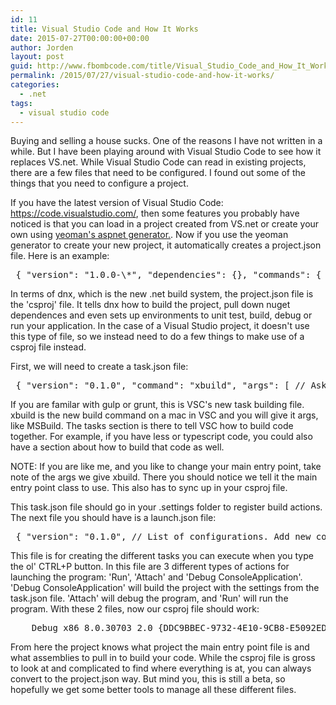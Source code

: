 ```yaml
---
id: 11
title: Visual Studio Code and How It Works
date: 2015-07-27T00:00:00+00:00
author: Jorden
layout: post
guid: http://www.fbombcode.com/title/Visual_Studio_Code_and_How_It_Works
permalink: /2015/07/27/visual-studio-code-and-how-it-works/
categories:
  - .net
tags:
  - visual studio code
---
```

 <p> Buying and selling a house sucks. One of the reasons I have not written in a while. But I have been playing around with Visual Studio Code to see how it replaces VS.net. While Visual Studio Code can read in existing projects, there are a few files that need to be configured. I found out some of the things that you need to configure a project. </p> <p> If you have the latest version of Visual Studio Code: <a href="https://code.visualstudio.com/">https://code.visualstudio.com/</a>, then some features you probably have noticed is that you can load in a project created from VS.net or create your own using <a href="https://www.npmjs.com/package/generator-aspnet">yeoman's aspnet generator.</a>. Now if you use the yeoman generator to create your new project, it automatically creates a project.json file. Here is an example: </p> <pre class="formatCode"> { "version": "1.0.0-\*", "dependencies": {}, "commands": { "run": "run" }, "frameworks": { "dnx451": { }, "dnxcore50": { "dependencies": { "System.Console": "4.0.0-beta-\*" } } } } </pre> <p> In terms of dnx, which is the new .net build system, the project.json file is the 'csproj' file. It tells dnx how to build the project, pull down nuget dependences and even sets up environments to unit test, build, debug or run your application. In the case of a Visual Studio project, it doesn't use this type of file, so we instead need to do a few things to make use of a csproj file instead. </p> <p> First, we will need to create a task.json file: </p> <pre class="formatCode"> { "version": "0.1.0", "command": "xbuild", "args": [ // Ask msbuild to generate full paths for file names. "/property:GenerateFullPaths=true;main=sortFile.ProgramTest" //"/property:GenerateFullPaths=true;" ], "taskSelector": "/t:", //"showOutput": "silent", "tasks": [ { "taskName": "build", // Show the output window only if unrecognized errors occur. "showOutput": "silent", // Use the standard MS compiler pattern to detect errors, warnings // and infos in the output. "problemMatcher": "$msCompile" } ] } </pre> <p> If you are familar with gulp or grunt, this is VSC's new task building file. xbuild is the new build command on a mac in VSC and you will give it args, like MSBuild. The tasks section is there to tell VSC how to build code together. For example, if you have less or typescript code, you could also have a section about how to build that code as well. </p> <div class="alert alert-info" role="alert"> NOTE: If you are like me, and you like to change your main entry point, take note of the args we give xbuild. There you should notice we tell it the main entry point class to use. This also has to sync up in your csproj file. </div> <p> This task.json file should go in your .settings folder to register build actions. The next file you should have is a launch.json file: </p> <pre class="formatCode"> { "version": "0.1.0", // List of configurations. Add new configurations or edit existing ones. // ONLY "node" and "mono" are supported, change "type" to switch. "configurations": [ { // Name of configuration; appears in the launch configuration drop down menu. "name": "Debug ConsoleApplication", // Type of configuration. Possible values: "node", "mono". "type": "mono", // Workspace relative or absolute path to the program. "program": "./testOutput/bin/Debug/testOutput.exe", // Automatically stop program after launch. "stopOnEntry": true, // Command line arguments passed to the program. "args": [], // Workspace relative or absolute path to the working directory of the program being debugged. Default is the current workspace. "cwd": ".", // Workspace relative or absolute path to the runtime executable to be used. Default is the runtime executable on the PATH. "runtimeExecutable": null, // Environment variables passed to the program. "env": { } }, { "name": "Attach", "type": "mono", // TCP/IP address. Default is "localhost". "address": "localhost", // Port to attach to. "port": 5858 }, { "name": "Run", "type": "mono", "program": "./testOutput/bin/Debug/testOutput.exe", "args": [], // Workspace relative or absolute path to the working directory of the program being debugged. Default is the current workspace. "cwd": ".", // Workspace relative or absolute path to the runtime executable to be used. Default is the runtime executable on the PATH. "runtimeExecutable": null, // Environment variables passed to the program. "env": { } } ] } </pre> <p> This file is for creating the different tasks you can execute when you type the ol' CTRL+P button. In this file are 3 different types of actions for launching the program: 'Run', 'Attach' and 'Debug ConsoleApplication'. 'Debug ConsoleApplication' will build the project with the settings from the task.json file. 'Attach' will debug the program, and 'Run' will run the program. With these 2 files, now our csproj file should work: </p> <pre class="formatCode"> <?xml version="1.0" encoding="utf-8"?> <project DefaultTargets="Build" ToolsVersion="4.0" xmlns="http://schemas.microsoft.com/developer/msbuild/2003"> <propertyGroup> <configuration Condition=" '$(Configuration)' == '' ">Debug</configuration> <platform Condition=" '$(Platform)' == '' ">x86</platform> <productVersion>8.0.30703</productVersion> <schemaVersion>2.0</schemaVersion> <projectGuid>{DDC9BBEC-9732-4E10-9CB8-E5092ED892E1}</projectGuid> <outputType>Exe</outputType> <rootNamespace>testOutput</rootNamespace> <assemblyName>testOutput</assemblyName> <targetFrameworkVersion>v4.5</targetFrameworkVersion> <startupObject>sortFile.ProgramTest</startupObject> </propertyGroup> <propertyGroup Condition=" '$(Configuration)|$(Platform)' == 'Debug|x86' "> <debugSymbols>true</debugSymbols> <debugType>full</debugType> <optimize>false</optimize> <outputPath>bin\Debug</outputPath> <defineConstants>DEBUG;</defineConstants> <errorReport>prompt</errorReport> <warningLevel>4</warningLevel> <externalconsole>true</externalconsole> </propertyGroup> <propertyGroup Condition=" '$(Configuration)|$(Platform)' == 'Release|x86' "> <debugType>full</debugType> <optimize>true</optimize> <outputPath>bin\Release</outputPath> <errorReport>prompt</errorReport> <warningLevel>4</warningLevel> <externalconsole>true</externalconsole> <platformTarget>x86</platformTarget> </propertyGroup> <itemGroup> <reference Include="System" /> <reference Include="System.Core" /> <reference Include="System.Net.Http.Primitives"> <hintPath>..\packages\Microsoft.Net.Http.2.2.18\lib\net45\System.Net.Http.Primitives.dll</hintPath> </reference> <reference Include="System.Net.Http.Extensions"> <hintPath>..\packages\Microsoft.Net.Http.2.2.18\lib\net45\System.Net.Http.Extensions.dll</hintPath> </reference> <reference Include="System.Net.Http" /> <reference Include="System.Net.Http.WebRequest" /> <reference Include="Newtonsoft.Json"> <hintPath>..\packages\Newtonsoft.Json.6.0.1\lib\net45\Newtonsoft.Json.dll</hintPath> </reference> </itemGroup> <itemGroup> <compile Include="Properties\AssemblyInfo.cs" /> <compile Include="ProgramSortFile.cs" /> </itemGroup> <import Project="$(MSBuildBinPath)\Microsoft.CSharp.targets" /> <itemGroup> <none Include="packages.config" /> </itemGroup> </project> </pre> <p> From here the project knows what project the main entry point file is and what assemblies to pull in to build your code. While the csproj file is gross to look at and complicated to find where everything is at, you can always convert to the project.json way. But mind you, this is still a beta, so hopefully we get some better tools to manage all these different files. </p>